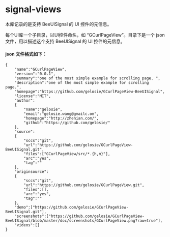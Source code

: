 signal-views
============

本库记录的是支持 BeeUISignal 的 UI 控件的元信息。

每个UI库一个子目录，以UI控件命名，如 “GCurlPageView”。目录下是一个 json 文件，用以描述这个支持 BeeUISignal  的 UI 控件的元信息。

#### json 文件格式如下：


```
{
	"name":"GCurlPageView",
	"version":"0.0.1",
	"summary":"one of the most simple example for scrolling page. ",
	"description":"one of the most simple example for scrolling page.",
	"homepage":"https://github.com/gelosie/GCurlPageView-BeeUISignal",
	"license":"MIT",
	"author":
	{
		"name":"gelosie",
		"email":"gelosie.wang@gmailc.om",
		"homepage":"http://zhenian.com/",
		"github":"https://github.com/gelosie/"
	},
	"source":
	{
		"sccs":"git",
		"url":"https://github.com/gelosie/GCurlPageView-BeeUISignal.git",
		"files":["GCurlPageView/src/*.{h,m}"],
		"arc":"yes",
		"tag":""
	},
	"originsource":
	{
		"sccs":"git",
		"url":"https://github.com/gelosie/GCurlPageView.git",
		"files":[],
		"arc":"yes",
		"tag":""
	},
	"demo":["https://github.com/gelosie/GCurlPageView-BeeUISignal.git"],
	"screenshots":["https://github.com/gelosie/GCurlPageView-BeeUISignal/blob/master/doc/screenshots/GCurlPageView.png?raw=true"],
	"videos":[]
}

```